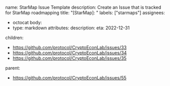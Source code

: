 name: StarMap Issue Template
description: Create an Issue that is tracked for StarMap roadmapping
title: "[StarMap]: "
labels: ["starmaps"]
assignees:
  - octocat
body:
  - type: markdown
    attributes:
      description: 
eta: 2022-12-31

children:
- https://github.com/protocol/CryptoEconLab/issues/33
- https://github.com/protocol/CryptoEconLab/issues/34
- https://github.com/protocol/CryptoEconLab/issues/35

parent: 
- https://github.com/protocol/CryptoEconLab/issues/55
